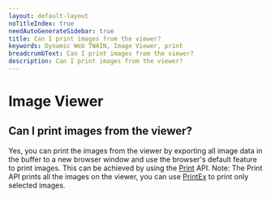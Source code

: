 ```yaml
---
layout: default-layout
noTitleIndex: true
needAutoGenerateSidebar: true
title: Can I print images from the viewer?
keywords: Dynamic Web TWAIN, Image Viewer, print
breadcrumbText: Can I print images from the viewer?
description: Can I print images from the viewer?
---
```


# Image Viewer

## Can I print images from the viewer?

Yes, you can print the images from the viewer by exporting all image data in the buffer to a new browser window and use the browser's default feature to print images. This can be achieved by using the <a href="https://www.dynamsoft.com/web-twain/docs-archive/v17.2.1/info/api/WebTwain_IO.html#print" target="_blank">Print</a> API.
Note: The Print API prints all the images on the viewer, you can use <a href="https://www.dynamsoft.com/web-twain/docs-archive/v17.2.1/info/api/WebTwain_IO.html#printex" target="_blank">PrintEx</a> to print only selected images.

